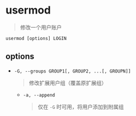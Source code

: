 # usermod 
> 修改一个用户账户

```
usermod [options] LOGIN
```

## options
- `-G, --groups GROUP1[, GROUP2, ...[, GROUPN]]`
  > 修改扩展用户组（覆盖原扩展组）
  - `-a, --append`
    > 仅在 `-G` 时可用，将用户添加到附属组